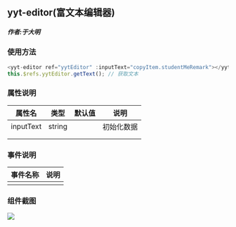 ## yyt-editor(富文本编辑器)

##### 作者:于大明
### 使用方法

```javascript
<yyt-editor ref="yytEditor" :inputText="copyItem.studentMeRemark"></yyt-editor>
this.$refs.yytEditor.getText(); // 获取文本
```

### 属性说明

|  属性名   | 类型 | 默认值 | 说明 |
| :-------: | :--: | :----: | :--: |
| inputText | string  |      | 初始化数据 |
|           |      |        |      |
|           |      |        |      |

### 事件说明

| 事件名称 |   说明   |
| :------: | :------: |
|   |  |

### 组件截图
![](https://pic.cwyyt.cn/upload/img/20200513/1928222822_yyt-edit.png)